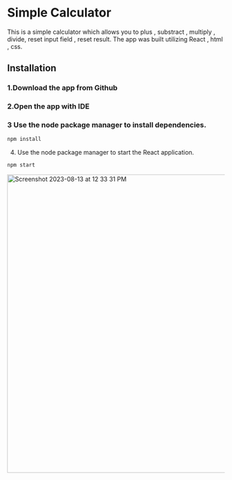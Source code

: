 # Simple Calculator

This is a simple calculator which allows you to plus , substract , multiply , divide, reset input field , reset result. 
The app was built utilizing React , html , css.

## Installation

### 1.Download the app from Github 

### 2.Open the app with IDE

### 3 Use the node package manager to install dependencies.
```bash
npm install
```
4. Use the node package manager to start the React application.
```bash
npm start
```

<img width="691" alt="Screenshot 2023-08-13 at 12 33 31 PM" src="https://github.com/RustemCoder/simple-calculator/assets/48765033/ec8ca114-5226-4a8f-9004-22325c73ec57">


